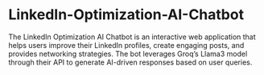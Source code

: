 # LinkedIn-Optimization-AI-Chatbot
The LinkedIn Optimization AI Chatbot is an interactive web application that helps users improve their LinkedIn profiles, create engaging posts, and provides networking strategies. The bot leverages Groq’s Llama3 model through their API to generate AI-driven responses based on user queries.

